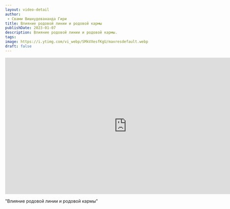 ```yaml
---
layout: video-detail
author:
 - Свами Вишнудевананда Гири
title: Влияние родовой линии и родовой кармы
publishDate: 2023-01-07
description: Влияние родовой линии и родовой кармы. 
tags: 
image: https://i.ytimg.com/vi_webp/SMkVXesfKgU/maxresdefault.webp
draft: false
---
```


<iframe width="790" height="444" src="https://www.youtube.com/embed/SMkVXesfKgU" frameborder="0" allowfullscreen=""></iframe> 

  "Влияние родовой линии и родовой кармы"

  

 